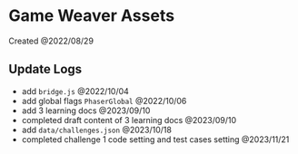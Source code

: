 # Game Weaver Assets

Created @2022/08/29

## Update Logs

- add `bridge.js` @2022/10/04
- add global flags `PhaserGlobal` @2022/10/06
- add 3 learning docs @2023/09/10
- completed draft content of 3 learning docs @2023/09/10
- add `data/challenges.json` @2023/10/18
- completed challenge 1 code setting and test cases setting @2023/11/21
